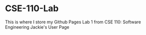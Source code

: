 # CSE-110-Lab
This is where I store my Github Pages Lab 1 from CSE 110: Software Engineering
Jackie's User Page
